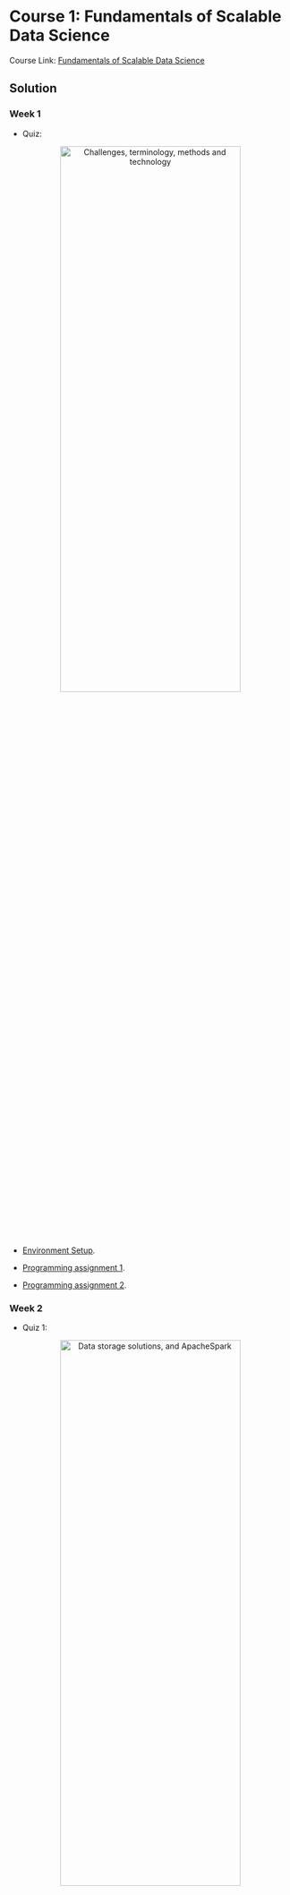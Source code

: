 # __Course 1: Fundamentals of Scalable Data Science__

Course Link: [Fundamentals of Scalable Data Science](https://www.coursera.org/learn/ds)

## __Solution__

### __Week 1__
- Quiz:
<p align="center">
    <img src="./img/w1_quizz.png" width="80%" height="50%" title="Challenges, terminology, methods and technology" >
</p>

- [Environment Setup](https://github.com/IBM/skillsnetwork/wiki/Watson-Studio-Setup).

- [Programming assignment 1](https://github.com/GafBof/advanced_data_science_ibm/blob/main/Course%201:%20Fundamentals%20of%20Scalable%20Data%20Science/Week%201/Assignment1.ipynb).
<!-- <p align="center">
    <img src="./img/w1_assignment1.png" width="80%" height="50%" title="Warmup Assignment" >
</p> -->

- [Programming assignment 2](https://github.com/GafBof/advanced_data_science_ibm/blob/main/Course%201:%20Fundamentals%20of%20Scalable%20Data%20Science/Week%201/Assignment2.ipynb).
<!-- <p align="center">
    <img src="./img/w1_assignment2.png" width="80%" height="50%" title="Warmup Assignment" >
</p> -->

### __Week 2__
- Quiz 1:
<p align="center">
    <img src="./img/w2_quizz1a.png" width="80%" height="50%" title="Data storage solutions, and ApacheSpark" >
</p>
<p align="center">
    <img src="./img/w2_quizz1b.png" width="80%" height="50%" title="Data storage solutions, and ApacheSpark" >
</p>
<p align="center">
    <img src="./img/w2_quizz1c.png" width="80%" height="50%" title="Data storage solutions, and ApacheSpark" >
</p>

- Quiz 2:
<p align="center">
    <img src="./img/w2_quizz2a.png" width="80%" height="50%" title="Programming language options and functional programming" >
</p>
<p align="center">
    <img src="./img/w2_quizz2b.png" width="80%" height="50%" title="Programming language options and functional programming" >
</p>
<p align="center">
    <img src="./img/w2_quizz2c.png" width="80%" height="50%" title="Programming language options and functional programming" >
</p>

- Quiz 3:
<p align="center">
    <img src="./img/w2_quizz3a.png" width="80%" height="50%" title="ApacheSparkSQL and Cloudant" >
</p>
</p>
<p align="center">
    <img src="./img/w2_quizz3b.png" width="80%" height="50%" title="ApacheSparkSQL and Cloudant" >
</p>

- [Programming assignment]().

### __Week 3__
- Quiz 1:
<p align="center">
    <img src="./img/w3_quizz1a.png" width="80%" height="50%" title="Averages and standard deviation" >
</p>
<p align="center">
    <img src="./img/w3_quizz1b.png" width="80%" height="50%" title="Averages and standard deviation" >
</p>
<p align="center">
    <img src="./img/w3_quizz1c.png" width="80%" height="50%" title="Averages and standard deviation" >
</p>

- Quiz 2:
<p align="center">
    <img src="./img/w3_quizz2a.png" width="80%" height="50%" title="Skewness and kurtosis" >
</p>
<p align="center">
    <img src="./img/w3_quizz2b.png" width="80%" height="50%" title="Skewness and kurtosis" >
</p>
<p align="center">
    <img src="./img/w3_quizz2c.png" width="80%" height="50%" title="Skewness and kurtosis" >
</p>

- Quiz 3:
<p align="center">
    <img src="./img/w3_quizz3a.png" width="80%" height="50%" title="Covariance, correlation and multidimensional Vector Spaces" >
</p>
<p align="center">
    <img src="./img/w3_quizz3b.png" width="80%" height="50%" title="Covariance, correlation and multidimensional Vector Spaces" >
</p>
<p align="center">
    <img src="./img/w3_quizz3c.png" width="80%" height="50%" title="Covariance, correlation and multidimensional Vector Spaces" >
</p>
<p align="center">
    <img src="./img/w3_quizz3d.png" width="80%" height="50%" title="Covariance, correlation and multidimensional Vector Spaces" >
</p><p align="center">
    <img src="./img/w3_quizz3e.png" width="80%" height="50%" title="Covariance, correlation and multidimensional Vector Spaces" >
</p>
<p align="center">
    <img src="./img/w3_quizz3f.png" width="80%" height="50%" title="Covariance, correlation and multidimensional Vector Spaces" >
</p>

- [Programming assignment]().

### __Week 4__
- Quiz:
<p align="center">
    <img src="./img/w4_quizz1a.png" width="80%" height="50%" title="Visualization and dimension reduction" >
</p>
<p align="center">
    <img src="./img/w4_quizz1b.png" width="80%" height="50%" title="Visualization and dimension reduction" >
</p>
<p align="center">
    <img src="./img/w4_quizz1c.png" width="80%" height="50%" title="Visualization and dimension reduction" >
</p>
<p align="center">
    <img src="./img/w4_quizz1d.png" width="80%" height="50%" title="Visualization and dimension reduction" >
</p>

- [Programming assignment]().

## Achievement goal:

## Contributors:
- 🐮 [@honghanhh](https://github.com/honghanhh)
- 🐔 [@tiena2cva](https://github.com/tiena2cva)
